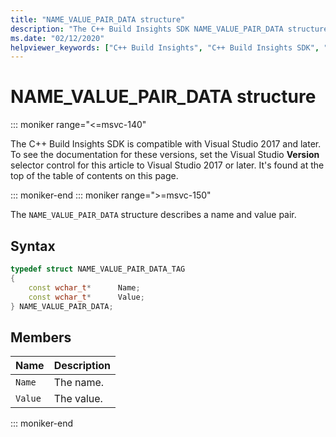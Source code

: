 ```yaml
---
title: "NAME_VALUE_PAIR_DATA structure"
description: "The C++ Build Insights SDK NAME_VALUE_PAIR_DATA structure reference."
ms.date: "02/12/2020"
helpviewer_keywords: ["C++ Build Insights", "C++ Build Insights SDK", "NAME_VALUE_PAIR_DATA", "throughput analysis", "build time analysis", "vcperf.exe"]
---
```

# NAME_VALUE_PAIR_DATA structure

::: moniker range="<=msvc-140"

The C++ Build Insights SDK is compatible with Visual Studio 2017 and later. To see the documentation for these versions, set the Visual Studio **Version** selector control for this article to Visual Studio 2017 or later. It's found at the top of the table of contents on this page.

::: moniker-end
::: moniker range=">=msvc-150"

The `NAME_VALUE_PAIR_DATA` structure describes a name and value pair.

## Syntax

```cpp
typedef struct NAME_VALUE_PAIR_DATA_TAG
{
    const wchar_t*      Name;
    const wchar_t*      Value;
} NAME_VALUE_PAIR_DATA;
```

## Members

| Name | Description |
|--|--|
| `Name` | The name. |
| `Value` | The value. |

::: moniker-end
